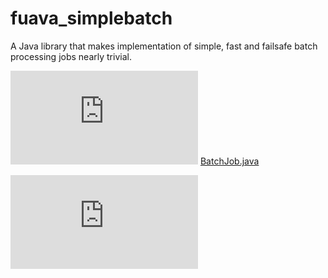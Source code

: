 # fuava_simplebatch
A Java library that makes implementation of simple, fast and failsafe batch processing jobs nearly trivial.

![Inline Job](https://github.com/freiheit-com/fuava_simplebatch/blob/master/core/src/main/java/com/freiheit/fuava/simplebatch/BatchJob.java)
[BatchJob.java](https://github.com/freiheit-com/fuava_simplebatch/blob/master/core/src/main/java/com/freiheit/fuava/simplebatch/BatchJob.java)

![Raw BatchJob.java ](https://raw.githubusercontent.com/freiheit-com/fuava_simplebatch/master/core/src/main/java/com/freiheit/fuava/simplebatch/BatchJob.java)
